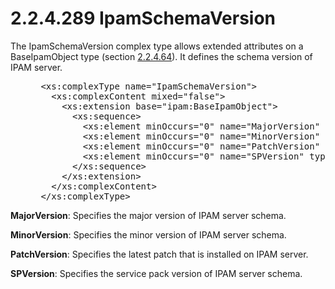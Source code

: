 <html dir="LTR" xmlns:mshelp="http://msdn.microsoft.com/mshelp" xmlns:ddue="http://ddue.schemas.microsoft.com/authoring/2003/5" xmlns:xlink="http://www.w3.org/1999/xlink" xmlns:tool="http://www.microsoft.com/tooltip">
 <body>
 <div id="header">
 <h1 class="heading">2.2.4.289 IpamSchemaVersion</h1>
 </div>
 <div id="mainSection">
 <div id="mainBody">
 <div id="allHistory" class="saveHistory"></div>
 <div id="sectionSection0" class="section" name="collapseableSection">
 

<p>The IpamSchemaVersion complex type allows extended
attributes on a BaseIpamObject type (section <a href="1296bf34-5951-47ed-bbe0-a328f0630865.md">2.2.4.64</a>). It defines the
schema version of IPAM server.</p>

<dl>
<dd>
<div><pre> &lt;xs:complexType name=&quot;IpamSchemaVersion&quot;&gt;
   &lt;xs:complexContent mixed=&quot;false&quot;&gt;
     &lt;xs:extension base=&quot;ipam:BaseIpamObject&quot;&gt;
       &lt;xs:sequence&gt;
         &lt;xs:element minOccurs=&quot;0&quot; name=&quot;MajorVersion&quot; type=&quot;xsd:int&quot; /&gt;
         &lt;xs:element minOccurs=&quot;0&quot; name=&quot;MinorVersion&quot; type=&quot;xsd:int&quot; /&gt;
         &lt;xs:element minOccurs=&quot;0&quot; name=&quot;PatchVersion&quot; type=&quot;xsd:int&quot; /&gt;
         &lt;xs:element minOccurs=&quot;0&quot; name=&quot;SPVersion&quot; type=&quot;xsd:int&quot; /&gt;
       &lt;/xs:sequence&gt;
     &lt;/xs:extension&gt;
   &lt;/xs:complexContent&gt;
 &lt;/xs:complexType&gt; 
</pre></div>
</dd></dl>

<p><b>MajorVersion</b>: Specifies the major version of
IPAM server schema.</p>

<p><b>MinorVersion</b>: Specifies the minor version of
IPAM server schema.</p>

<p><b>PatchVersion</b>: Specifies the latest patch that
is installed on IPAM server.</p>

<p><b>SPVersion</b>: Specifies the service pack version
of IPAM server schema.</p>


 </div>
 </div>
 </div>
 </body>
</html>